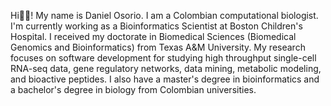 Hi🖖🏼! My name is Daniel Osorio. I am a Colombian computational biologist. I'm currently working as a Bioinformatics Scientist at Boston Children's Hospital. I received my doctorate in Biomedical Sciences (Biomedical Genomics and Bioinformatics) from Texas A&M University. My research focuses on software development for studying high throughput single-cell RNA-seq data, gene regulatory networks, data mining, metabolic modeling, and bioactive peptides. I also have a master's degree in bioinformatics and a bachelor's degree in biology from Colombian universities.
